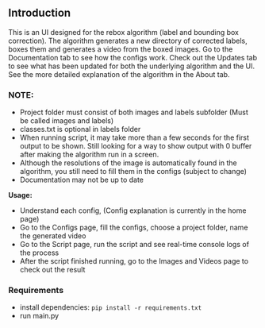 ## Introduction

This is an UI designed for the rebox algorithm (label and bounding box correction). The algorithm generates a new directory of corrected labels, boxes them and generates a video from the boxed images. Go to the Documentation tab to see how the configs work. Check out the Updates tab to see what has been updated for both the underlying algorithm and the UI. See the more detailed explanation of the algorithm in the About tab.


### NOTE:
- Project folder must consist of both images and labels subfolder (Must be called images and labels)
- classes.txt is optional in labels folder
- When running script, it may take more than a few seconds for the first output to be shown. Still looking for a way to show output with 0 buffer after making the algorithm run in a screen.
- Although the resolutions of the image is automatically found in the algorithm, you still need to fill them in the configs (subject to change)
- Documentation may not be up to date


**Usage:**
- Understand each config, (Config explanation is currently in the home page)
- Go to the Configs page, fill the configs, choose a project folder, name the generated video
- Go to the Script page, run the script and see real-time console logs of the process
- After the script finished running, go to the Images and Videos page to check out the result


### Requirements
- install dependencies: ```pip install -r requirements.txt```
- run main.py